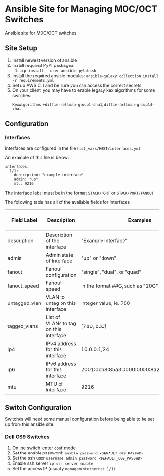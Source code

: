 # Ansible Site for Managing MOC/OCT Switches
Ansible site for MOC/OCT switches

## Site Setup

1. Install newest version of ansible
1. Install required PyPI packages:
    1. `pip install --user ansible-pylibssh`
1. Install the required ansible modules: `ansible-galaxy collection install -r requirements.yml`
1. Set up AWS CLI and be sure you can access the correct secrets
1. On your client, you may have to enable legacy kex algorithms for some switches:
    ```
    KexAlgorithms +diffie-hellman-group1-sha1,diffie-hellman-group14-sha1
    ```

## Configuration

### Interfaces

Interfaces are configured in the file `host_vars/HOST/interfaces.yml`

An example of this file is below:

```
interfaces:
  1/1:
    description: "example interface"
    admin: "up"
    mtu: 9216
```

The interface label must be in the format `STACK/PORT` or `STACK/PORT/FANOUT`

The following table has all of the available fields for interfaces

| Field Label   | Description                            | Examples                                   | Mutually Exclusive With     |
|---------------|----------------------------------------|--------------------------------------------|-----------------------------|
| description   | Description of the interface           | "Example interface"                        |                             |
| admin         | Admin state of interface               | "up" or "down"                             |                             |
| fanout        | Fanout configuration                   | "single", "dual", or "quad"                |                             |
| fanout_speed  | Fanout speed                           | In the format ##G, such as "10G"           |                             |
| untagged_vlan | VLAN to untag on this interface        | Integer value, ie. 780                     | ip4, ip6                    |
| tagged_vlans  | List of VLANs to tag on this interface | [780, 630]                                 | ip4, ip6                    |
| ip4           | IPv4 address for this interface        | 10.0.0.1/24                                | untagged_vlan, tagged_vlans |
| ip6           | IPv6 address for this interface        | 2001:0db8:85a3:0000:0000:8a2e:0370:7334/64 | untagged_vlan, tagged_vlans |
| mtu           | MTU of interface                       | 9216                                       |                             |


## Switch Configuration

Switches will need some manual configuration before being able to be set up from this ansible site.
### Dell OS9 Switches

1. On the switch, enter `conf` mode
1. Set the enable password: `enable password <DEFAULT_OS9_PASSWD>`
1. Set the ssh user `username admin password <DEFAULT_OS9_PASSWD>`
1. Enable ssh server `ip ssh server enable`
1. Set the access IP (usually `managementethernet 1/1`)
